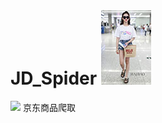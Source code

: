 # JD_Spider ![enter image description here](123.jpg)
![](https://img.shields.io/badge/Python-3.6.3-green.svg)
京东商品爬取
